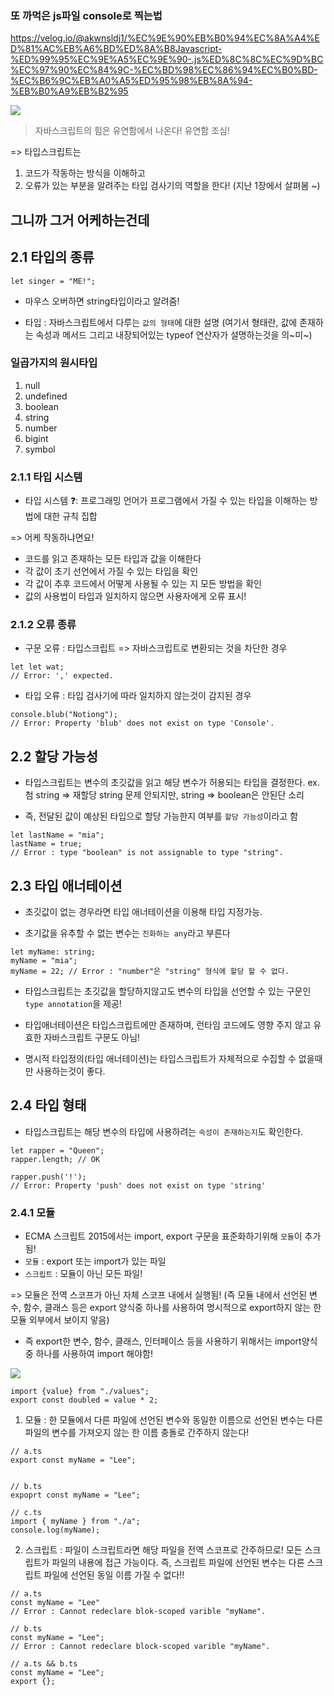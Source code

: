 ### 또 까먹은 js파일 console로 찍는법

https://velog.io/@akwnsldj1/%EC%9E%90%EB%B0%94%EC%8A%A4%ED%81%AC%EB%A6%BD%ED%8A%B8Javascript-%ED%99%95%EC%9E%A5%EC%9E%90-.js%ED%8C%8C%EC%9D%BC%EC%97%90%EC%84%9C-%EC%BD%98%EC%86%94%EC%B0%BD-%EC%B6%9C%EB%A0%A5%ED%95%98%EB%8A%94-%EB%B0%A9%EB%B2%95

![](https://velog.velcdn.com/images/gyeongmi_lee/post/c4488d22-8d30-4d0c-b8d2-741f8d4ac6f9/image.png)

> 자바스크립트의 힘은 유연함에서 나온다! 유연함 조심!

=> 타입스크립트는

1. 코드가 작동하는 방식을 이해하고
2. 오류가 있는 부분을 알려주는 타입 검사기의 역할을 한다!
   (지난 1장에서 살펴봄 ~)

## 그니까 그거 어케하는건데

## 2.1 타입의 종류

```
let singer = "ME!";
```

- 마우스 오버하면 string타입이라고 알려줌!

- 타입 : 자바스크립트에서 다루는 `값의 형태`에 대한 설명
  (여기서 형태란, 값에 존재하는 속성과 메서드 그리고 내장되어있는 typeof 연산자가 설명하는것을 의~미~)

### 일곱가지의 원시타입

1. null
2. undefined
3. boolean
4. string
5. number
6. bigint
7. symbol

### 2.1.1 타입 시스템

- 타입 시스템 ❓: 프로그래밍 언어가 프로그램에서 가질 수 있는 타입을 이해하는 방법에 대한 규칙 집합

=> 어케 작동하냐면요!

- 코드를 읽고 존재하는 모든 타입과 값을 이해한다
- 각 값이 초기 선언에서 가질 수 있는 타입을 확인
- 각 값이 추후 코드에서 어떻게 사용될 수 있는 지 모든 방법을 확인
- 값의 사용법이 타입과 일치하지 않으면 사용자에게 오류 표시!

### 2.1.2 오류 종류

- 구문 오류 : 타입스크립트 => 자바스크립트로 변환되는 것을 차단한 경우

```
let let wat;
// Error: ',' expected.
```

- 타입 오류 : 타입 검사기에 따라 일치하지 않는것이 감지된 경우

```
console.blub("Notiong");
// Error: Property 'blub' does not exist on type 'Console'.
```

## 2.2 할당 가능성

- 타입스크립트는 변수의 초깃값을 읽고 해당 변수가 허용되는 타입을 결정한다.
  ex. 첨 string => 재할당 string 문제 안되지만,
  string => boolean은 안된단 소리

- 즉, 전달된 값이 예상된 타입으로 할당 가능한지 여부를 `할당 가능성`이라고 함

```
let lastName = "mia";
lastName = true;
// Error : type "boolean" is not assignable to type "string".
```

## 2.3 타입 애너테이션

- 초깃값이 없는 경우라면 타입 애너테이션을 이용해 타입 지정가능.

- 초기값을 유추할 수 없는 변수는 `진화하는 any`라고 부른다

```
let myName: string;
myName = "mia";
myName = 22; // Error : "number"은 "string" 형식에 할당 할 수 없다.
```

- 타입스크립트는 초깃값을 할당하지않고도 변수의 타입을 선언할 수 있는 구문인 `type annotation`을 제공!

- 타입애너테이션은 타입스크립트에만 존재하며, 런타임 코드에도 영향 주지 않고 유효한 자바스크립트 구문도 아님!

- 명시적 타입정의(타입 애너테이션)는 타입스크립트가 자체적으로 수집할 수 없을때만 사용하는것이 좋다.

## 2.4 타입 형태

- 타입스크립트는 해당 변수의 타입에 사용하려는 `속성이 존재하는지`도 확인한다.

```
let rapper = "Queen";
rapper.length; // OK

rapper.push('!');
// Error: Property 'push' does not exist on type 'string'
```

### 2.4.1 모듈

- ECMA 스크립트 2015에서는 import, export 구문을 표준화하기위해 `모듈`이 추가됨!
- `모듈` : export 또는 import가 있는 파일
- `스크립트` : 모듈이 아닌 모든 파일!

=> 모듈은 전역 스코프가 아닌 자체 스코프 내에서 실행됨!
(즉 모듈 내에서 선언된 변수, 함수, 클래스 등은 export 양식중 하나를 사용하여 명시적으로 export하지 않는 한 모듈 외부에서 보이지 앟음)

- 즉 export한 변수, 함수, 클래스, 인터페이스 등을 사용하기 위해서는 import양식중 하나를 사용하여 import 해야함!

![](https://velog.velcdn.com/images/gyeongmi_lee/post/6d311e32-14dd-43c1-a03e-e180694c8f59/image.png)

```
import {value} from "./values";
export const doubled = value * 2;
```

1. 모듈 : 한 모듈에서 다른 파일에 선언된 변수와 동일한 이름으로 선언된 변수는 다른 파일의 변수를 가져오지 않는 한 이름 충돌로 간주하지 않는다!

```
// a.ts
export const myName = "Lee";


// b.ts
expoprt const myName = "Lee";

// c.ts
import { myName } from "./a";
console.log(myName);
```

2. 스크립트 : 파일이 스크립트라면 해당 파일을 전역 스코프로 간주하므로! 모든 스크립트가 파일의 내용에 접근 가능이다. 즉, 스크립트 파일에 선언된 변수는 다른 스크립트 파일에 선언된 동일 이름 가질 수 없다!!

```
// a.ts
const myName = "Lee"
// Error : Cannot redeclare blok-scoped varible "myName".

// b.ts
const myName = "Lee";
// Error : Cannot redeclare block-scoped varible "myName".

// a.ts && b.ts
const myName = "Lee";
export {};
```
